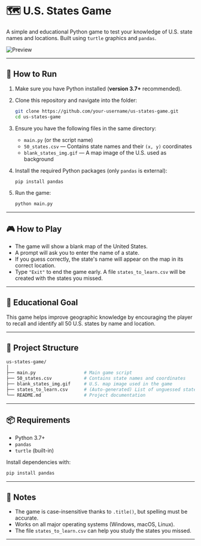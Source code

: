 # 🗺️ U.S. States Game

A simple and educational Python game to test your knowledge of U.S. state names and locations. Built using `turtle` graphics and `pandas`.

![Preview](us-states-game.gif)

---

## 🚀 How to Run

1. Make sure you have Python installed (**version 3.7+** recommended).
2. Clone this repository and navigate into the folder:
   ```bash
   git clone https://github.com/your-username/us-states-game.git
   cd us-states-game
   ```

3. Ensure you have the following files in the same directory:
   - `main.py` (or the script name)
   - `50_states.csv` — Contains state names and their `(x, y)` coordinates
   - `blank_states_img.gif` — A map image of the U.S. used as background

4. Install the required Python packages (only `pandas` is external):
   ```bash
   pip install pandas
   ```

5. Run the game:
   ```bash
   python main.py
   ```

---

## 🎮 How to Play

- The game will show a blank map of the United States.
- A prompt will ask you to enter the name of a state.
- If you guess correctly, the state's name will appear on the map in its correct location.
- Type `"Exit"` to end the game early. A file `states_to_learn.csv` will be created with the states you missed.

---

## 🧠 Educational Goal

This game helps improve geographic knowledge by encouraging the player to recall and identify all 50 U.S. states by name and location.

---

## 📂 Project Structure

```bash
us-states-game/
│
├── main.py                  # Main game script
├── 50_states.csv            # Contains state names and coordinates
├── blank_states_img.gif     # U.S. map image used in the game
├── states_to_learn.csv      # (Auto-generated) List of unguessed states
└── README.md                # Project documentation
```

---

## 📦 Requirements

- Python 3.7+
- `pandas`
- `turtle` (built-in)

Install dependencies with:

```bash
pip install pandas
```

---

## 📝 Notes

- The game is case-insensitive thanks to `.title()`, but spelling must be accurate.
- Works on all major operating systems (Windows, macOS, Linux).
- The file `states_to_learn.csv` can help you study the states you missed.

---

